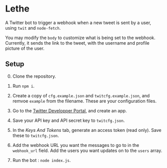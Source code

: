 # Lethe

A Twitter bot to trigger a webhook when a new tweet is sent by a user, using  `twit` and `node-fetch`.

You may modify the `body` to customize what is being set to the webhook. Currently, it sends the link to the tweet, with the username and profile picture of the user.

## Setup

0. Clone the repository.

1. Run `npm i`.

2. Create a copy of `cfg.example.json` and `twitcfg.example.json`, and remvoe `example` from the filename. These are your configuration files.

3. Go to the [Twitter Developper Portal](https://developer.twitter.com/en/portal/dashboard), and create an app.

4. Save your API key and API secret key to `twitcfg.json`.

5. In the *Keys And Tokens* tab, generate an access token (read only). Save these to `twitcfg.json`.

6. Add the webhook URL you want the messages to go to in the `webhook_url` field. Add the users you want updates on to the `users` array.

7. Run the bot : `node index.js`.